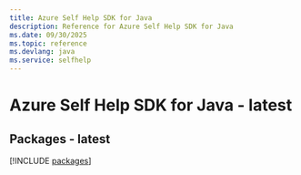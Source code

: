```yaml
---
title: Azure Self Help SDK for Java
description: Reference for Azure Self Help SDK for Java
ms.date: 09/30/2025
ms.topic: reference
ms.devlang: java
ms.service: selfhelp
---
```

# Azure Self Help SDK for Java - latest
## Packages - latest
[!INCLUDE [packages](self-help-index.md)]